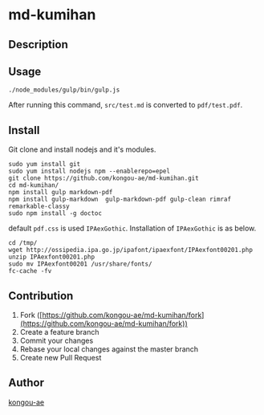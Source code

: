 # md-kumihan

## Description

## Usage

```
./node_modules/gulp/bin/gulp.js
```

After running this command, `src/test.md` is converted to `pdf/test.pdf`.

## Install

Git clone and install nodejs and it's modules.

```
sudo yum install git
sudo yum install nodejs npm --enablerepo=epel
git clone https://github.com/kongou-ae/md-kumihan.git
cd md-kumihan/
npm install gulp markdown-pdf
npm install gulp-markdown  gulp-markdown-pdf gulp-clean rimraf remarkable-classy
sudo npm install -g doctoc
```

default `pdf.css` is used `IPAexGothic`. Installation of `IPAexGothic` is as below.

```
cd /tmp/
wget http://ossipedia.ipa.go.jp/ipafont/ipaexfont/IPAexfont00201.php 
unzip IPAexfont00201.php
sudo mv IPAexfont00201 /usr/share/fonts/
fc-cache -fv
```

## Contribution

1. Fork ([https://github.com/kongou-ae/md-kumihan/fork](https://github.com/kongou-ae/md-kumihan/fork))
1. Create a feature branch
1. Commit your changes
1. Rebase your local changes against the master branch
1. Create new Pull Request

## Author

[kongou-ae](https://github.com/kongou-ae)
